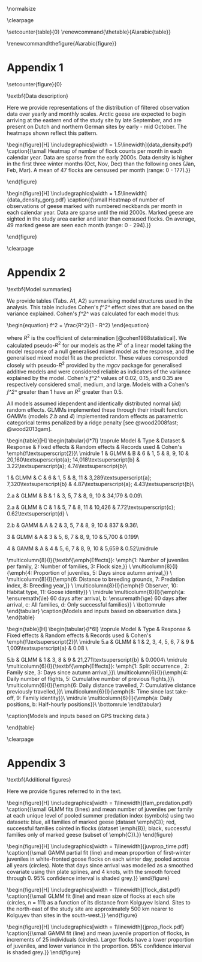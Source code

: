 
\normalsize

\clearpage

\setcounter{table}{0}
\renewcommand{\thetable}{A\arabic{table}}

\renewcommand\thefigure{A\arabic{figure}}

# Appendix 1

\setcounter{figure}{0}

\textbf{Data description}

Here we provide representations of the distribution of filtered observation data over yearly and monthly scales. Arctic geese are expected to begin arriving at the eastern end of the study site by late September, and are present on Dutch and northern German sites by early - mid October. The heatmaps shown reflect this pattern.

\begin{figure}[H]
\includegraphics[width = 1.5\linewidth]{data_density.pdf}
\caption{{\small Heatmap of number of flock counts per month in each calendar year. Data are sparse from the early 2000s. Data density is higher in the first three winter months (Oct, Nov, Dec) than the following ones (Jan, Feb, Mar). A mean of 47 flocks are censused per month (range: 0 - 177).}}

\end{figure}

\begin{figure}[H]
\includegraphics[width = 1.5\linewidth]{data_density_gorg.pdf}
\caption{{\small Heatmap of number of observations of geese marked with numbered neckbands per month in each calendar year. Data are sparse until the mid 2000s. Marked geese are sighted in the study area earlier and later than censused flocks. On average, 49 marked geese are seen each month (range: 0 - 294).}}

\end{figure}


\clearpage

# Appendix 2

\textbf{Model summaries}

We provide tables (Tabs. A1, A2) summarising model structures used in the analysis. This table includes Cohen's *f^2^* effect sizes that are based on the variance explained. Cohen's *f^2^* was calculated for each model thus:

\begin{equation} f^2 =  \frac{R^2}{1 - R^2} \end{equation}

where $R^2$ is the coefficient of determination [@cohen1988statistical]. We calculated pseudo-$R^2$ for our models as the $R^2$ of a linear model taking the model response of a null generalised mixed model as the response, and the generalised mixed model fit as the predictor. These values corresponded closely with pseudo-$R^2$ provided by the *mgcv* package for generalised additive models and were considered reliable as indicators of the variance explained by the model.
Cohen's *f^2^* values of 0.02, 0.15, and 0.35 are respectively considered small, medium, and large. Models with a Cohen's *f^2^* greater than 1 have an $R^2$ greater than 0.5.

All models assumed idependent and identically distributed normal (*iid*) random effects. GLMMs implemented these through their inbuilt function. GAMMs (models *2.b* and *4*) implemented random effects as parametric categorical terms penalized by a ridge penalty [see @wood2008fast; @wood2013gam].

\begin{table}[H]
\begin{tabular}{l*7l}
\toprule
Model & Type & Dataset & Response & Fixed effects & Random effects & Records used & Cohen's \emph{f\textsuperscript{2}}\\
\midrule
1 & GLMM & B & 6 & 1, 5 & 8, 9, 10 & 20,160\textsuperscript{a}; 14,018\textsuperscript{b} & 3.22\textsuperscript{a}; 4.74\textsuperscript{b}\\

1 & GLMM & C & 6 & 1, 5 & 8, 11 & 3,289\textsuperscript{a}; 7,320\textsuperscript{b} & 4.87\textsuperscript{a}; 4.43\textsuperscript{b}\\

2.a & GLMM & B & 1 & 3, 5, 7 & 8, 9, 10 & 34,179 & 0.09\\

2.a & GLMM & C & 1 & 5, 7 & 8, 11 & 10,426 & 7.72\textsuperscript{c}; 0.62\textsuperscript{d} \\

2.b & GAMM & A & 2 & 3, 5, 7 & 8, 9, 10 & 837 & 9.36\\

3 & GLMM & A & 3 & 5, 6, 7 & 8, 9, 10 & 5,700 & 0.199\\

4 & GAMM & A & 4 & 5, 6, 7 & 8, 9, 10 & 5,659 & 0.52\\\midrule

\multicolumn{8}{l}{\textbf{\emph{Effects}}: \emph{1: Number of juveniles per family, 2: Number of families, 3: Flock size,}} \\
\multicolumn{8}{l}{\emph{4: Proportion of juveniles, 5: Days since autumn arrival,}} \\
\multicolumn{8}{l}{\emph{6: Distance to breeding grounds, 7: Predation index, 8: Breeding year,}} \\
\multicolumn{8}{l}{\emph{9 Observer, 10: Habitat type, 11: Goose identity}} \\
\midrule
\multicolumn{8}{l}{\emph{a: \ensuremath{\le} 60 days after arrival, b: \ensuremath{\ge} 60 days after arrival, c: All families, d: Only successful families}} \\
\bottomrule
\end{tabular}
\caption{Models and inputs based on observation data.}
\end{table}

\begin{table}[H]
\begin{tabular}{l*6l}
\toprule
Model & Type & Response & Fixed effects & Random effects & Records used & Cohen's \emph{f\textsuperscript{2}}\\
\midrule
5.a & GLMM & 1 & 2, 3, 4, 5, 6, 7 & 9 & 1,009\textsuperscript{a} & 0.08 \\

5.b & GLMM & 1 & 3, 8 & 9 & 21,271\textsuperscript{b} & 0.0004\\
\midrule
\multicolumn{6}{l}{\textbf{\emph{Effects}}: \emph{1: Split occurrence , 2: Family size, 3: Days since autumn arrival,}}\\
\multicolumn{6}{l}{\emph{4: Daily number of flights, 5: Cumulative number of previous flights,}}\\
\multicolumn{6}{l}{\emph{6: Daily distance travelled, 7: Cumulative distance previously travelled,}}\\
\multicolumn{6}{l}{\emph{8: Time since last take-off, 9: Family identity}}\\
\midrule
\multicolumn{6}{l}{\emph{a: Daily positions, b: Half-hourly positions}}\\
\bottomrule
\end{tabular}

\caption{Models and inputs based on GPS tracking data.}

\end{table}

\clearpage

# Appendix 3

\textbf{Additional figures}

Here we provide figures referred to in the text.

\begin{figure}[H]
\includegraphics[width = 1\linewidth]{fam_predation.pdf}
\caption{{\small GLMM fits (lines) and mean number of juveniles per family at each
unique level of pooled summer predation index (symbols) using two
datasets: blue, all families of marked geese (dataset \emph{C}); red,
successful families cointed in flocks (dataset \emph{B}); black,
successful families only of marked geese (subset of \emph{C}).}}
\end{figure}

\begin{figure}[H]
\includegraphics[width = 1\linewidth]{juvprop_time.pdf}
\caption{{\small GAMM partial fit (line) and mean proportion of first-winter juveniles in
white-fronted goose flocks on each winter day, pooled across all years
(circles). Note that days since arrival was modelled as a smoothed
covariate using thin plate splines, and 4 knots, with the smooth forced
through 0. 95\% confidence interval is shaded grey.}}
\end{figure}

\begin{figure}[H]
\includegraphics[width = 1\linewidth]{flock_dist.pdf}
\caption{{\small GLMM fit (line) and mean size of flocks at each site (circles, n
= 111) as a function of its distance from Kolguyev Island. Sites to the north-east of the study site are approximately 500 km nearer to Kolguyev than sites in the south-west.}}
\end{figure}

\begin{figure}[H]
\includegraphics[width = 1\linewidth]{jprop_flock.pdf}
\caption{{\small GAMM fit (line) and mean juvenile proportion of flocks, in increments of 25 individuals (circles). Larger flocks have a lower proportion of juveniles, and lower variance in the proportion. 95\% confidence interval is shaded grey.}}
\end{figure}
